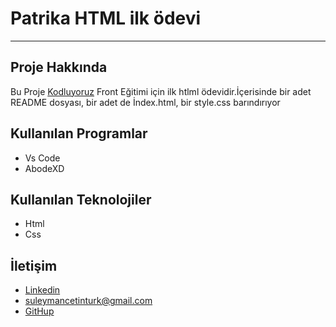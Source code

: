 # Patrika HTML ilk ödevi
***

## Proje Hakkında
Bu Proje [Kodluyoruz](https://www.kodluyoruz.org/) Front Eğitimi için ilk  htlml ödevidir.İçerisinde bir adet README dosyası, bir adet de İndex.html, bir style.css barındırıyor 



## Kullanılan Programlar
- Vs Code
- AbodeXD
## Kullanılan Teknolojiler
- Html 
- Css

## İletişim 
- [Linkedin](https://www.linkedin.com/in/suleyman-cetinturk/) 
- suleymancetinturk@gmail.com
- [GitHup](https://github.com/suleymancetinturk)

